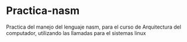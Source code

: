 # Practica-nasm
 Practica del manejo del lenguaje nasm, para el curso de Arquitectura del computador, utilizando las llamadas para el sistemas linux
